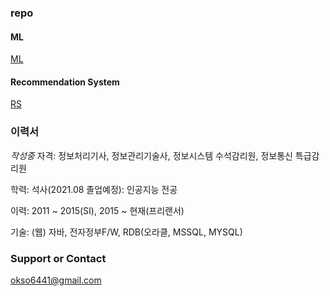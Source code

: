### repo
#### ML
[ML](https://github.com/okso6441-ksh/ML) 

#### Recommendation System
[RS](https://github.com/okso6441-ksh/RecommendationSystem) 

### 이력서  
*작성중*
자격: 정보처리기사, 정보관리기술사, 정보시스템 수석감리원, 정보통신 특급감리원    

학력: 석사(2021.08 졸업예정): 인공지능 전공    

이력: 2011 ~ 2015(SI), 2015 ~ 현재(프리랜서)  

기술: (웹) 자바, 전자정부F/W, RDB(오라클, MSSQL, MYSQL) 


### Support or Contact
okso6441@gmail.com  